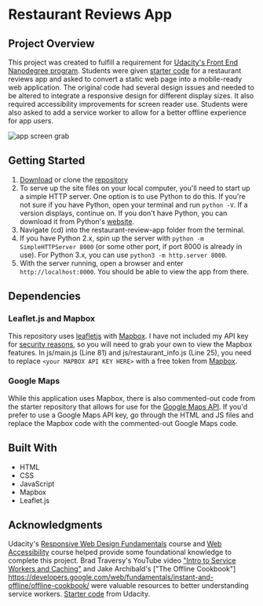 # Restaurant Reviews App

## Project Overview
This project was created to fulfill a requirement for [Udacity's Front End Nanodegree program](https://www.udacity.com/course/front-end-web-developer-nanodegree--nd001). Students were given [starter code](https://github.com/udacity/mws-restaurant-stage-1) for a restaurant reviews app and asked to convert a static web page into a mobile-ready web application. The original code had several design issues and needed to be altered to integrate a responsive design for different display sizes. It also required accessibility improvements for screen reader use. Students were also asked to add a service worker to allow for a better offline experience for app users.

<img src="https://preview.ibb.co/jSm3Cz/app_grab.png" alt="app screen grab" border="0">

## Getting Started
1. [Download](https://github.com/mattdahlseid/restaurant-review-app/archive/master.zip) or clone the [repository](https://github.com/mattdahlseid/restaurant-review-app)
2. To serve up the site files on your local computer, you'll need to start up a simple HTTP server. One option is to use Python to do this. If you're not sure if you have Python, open your terminal and run `python -V`. If a version displays, continue on. If you don't have Python, you can download it from Python's [website](https://www.python.org/). 
3. Navigate (cd) into the restaurant-review-app folder from the terminal.
4. If you have Python 2.x, spin up the server with `python -m SimpleHTTPServer 8000` (or some other port, if port 8000 is already in use). For Python 3.x, you can use `python3 -m http.server 8000`.
5. With the server running, open a browser and enter `http://localhost:8000`. You should be able to view the app from there.

## Dependencies 
### Leaflet.js and Mapbox
This repository uses [leafletjs](https://leafletjs.com/) with [Mapbox](https://www.mapbox.com/). I have not included my API key for [security reasons](https://medium.freecodecamp.org/how-to-securely-store-api-keys-4ff3ea19ebda), so you will need to grab your own to view the Mapbox features. In js/main.js (Line 81) and js/restaurant_info.js (Line 25), you need to replace `<your MAPBOX API KEY HERE>` with a free token from [Mapbox](https://www.mapbox.com/).

### Google Maps
While this application uses Mapbox, there is also commented-out code from the starter repository that allows for use for the [Google Maps API](https://developers.google.com/maps/documentation/javascript/get-api-key). If you'd prefer to use a Google Maps API key, go through the HTML and JS files and replace the Mapbox code with the commented-out Google Maps code.

## Built With
* HTML
* CSS
* JavaScript
* Mapbox
* Leaflet.js

## Acknowledgments
Udacity's [Responsive Web Design Fundamentals](https://www.udacity.com/course/responsive-web-design-fundamentals--ud893) course and [Web Accessibility](https://www.udacity.com/course/web-accessibility--ud891) course helped provide some foundational knowledge to complete this project. Brad Traversy's YouTube video ["Intro to Service Workers and Caching"](https://www.youtube.com/watch?v=ksXwaWHCW6k) and Jake Archibald's ["The Offline Cookbook"] https://developers.google.com/web/fundamentals/instant-and-offline/offline-cookbook/ were valuable resources to better understanding service workers.
[Starter code](https://github.com/udacity/mws-restaurant-stage-1) from Udacity.
